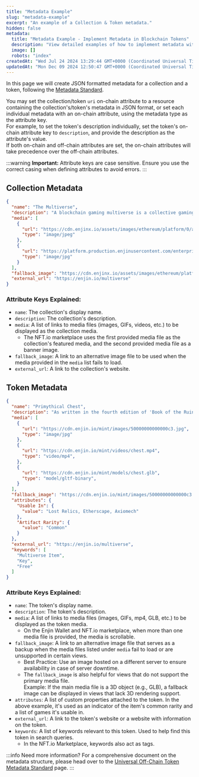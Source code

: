 ```yaml
---
title: "Metadata Example"
slug: "metadata-example"
excerpt: "An example of a Collection & Token metadata."
hidden: false
metadata: 
  title: "Metadata Example - Implement Metadata in Blockchain Tokens"
  description: "View detailed examples of how to implement metadata within your blockchain tokens, following Enjin’s guidelines for token structure and data representation."
  image: []
  robots: "index"
createdAt: "Wed Jul 24 2024 13:29:44 GMT+0000 (Coordinated Universal Time)"
updatedAt: "Mon Dec 09 2024 12:50:47 GMT+0000 (Coordinated Universal Time)"
---
```

In this page we will create JSON formatted metadata for a collection and a token, following the [Metadata Standard](/02-tutorials/03-advanced-mechanics/02-metadata-standard/02-metadata-standard.md).

You may set the collection/token `uri` on-chain attribute to a resource containing the collection's/token's metadata in JSON format, or set each individual metadata with an on-chain attribute, using the metadata type as the attribute key.  
For example, to set the token's description individually, set the token's on-chain attribute key to `description`, and provide the description as the attribute's value.  
If both on-chain and off-chain attributes are set, the on-chain attributes will take precedence over the off-chain attributes.

:::warning **Important:** Attribute keys are case sensitive.
Ensure you use the correct casing when defining attributes to avoid errors.
:::

## Collection Metadata

```json
{
  "name": "The Multiverse",
  "description": "A blockchain gaming multiverse is a collective gaming reality created by integrating a collection of blockchain assets with multiple games. In other words, a gaming multiverse is a collaborative gaming project where multiple game developers agree to use the same shared, decentralized database for some (or even all) of their in-game assets.\nThis enables gamers to utilize a multiverse asset in every game that is a part of a specific gaming multiverse (e.g., if a player owns a sword in Game A, they will also own it and can use it in Game B). In-game assets in a blockchain gaming multiverse are owned by gamers, while individual game developers control only the games they create.\nThe Enjin Multiverse is the first blockchain gaming multiverse ever.\nIt was announced on August 26, 2018, when six games (9Lives Arena, Age of Rust, Bitcoin Hodler, CryptoFights, Forest Knight, and War of Crypta) decided to collaborate and implement the first shared blockchain assets.\nIt has since grown to over 30 games.",
  "media": [
    {
      "url": "https://cdn.enjinx.io/assets/images/ethereum/platform/0/apps/8/2b728df41fadef568e4410fb823999d14473ef1e.jpeg",
      "type": "image/jpeg"
    },
    {
      "url": "https://platform.production.enjinusercontent.com/enterprise/enjin/assets/media/2024-multiverse.banner.jpg",
      "type": "image/jpg"
    }
  ],
  "fallback_image": "https://cdn.enjinx.io/assets/images/ethereum/platform/0/apps/8/2b728df41fadef568e4410fb823999d14473ef1e.jpeg",
  "external_url": "https://enjin.io/multiverse"
}
```

### Attribute Keys Explained:

- `name`: The collection's display name.
- `description`: The collection's description.
- `media`: A list of links to media files (images, GIFs, videos, etc.) to be displayed as the collection media.
  - The NFT.io marketplace uses the first provided media file as the collection's featured media, and the second provided media file as a banner image.
- `fallback_image`: A link to an alternative image file to be used when the media provided in the `media` list fails to load.
- `external_url`: A link to the collection's website.

## Token Metadata

```json
{
  "name": "Primythical Chest",
  "description": "As written in the fourth edition of 'Book of the Ruindawn', Primythical Chests contain fabled treasures, and are hidden through a myriad of universes by the Creators of Realms themselves—the Architects.\nThe wood-and-iron vaults are shrouded by the veils of time and space—and can only be found by the most courageous and intelligent Wanderers.",
  "media": [
    {
      "url": "https://cdn.enjin.io/mint/images/50000000000000c3.jpg",
      "type": "image/jpg"
    },
    {
      "url": "https://cdn.enjin.io/mint/videos/chest.mp4",
      "type": "video/mp4",
    },
    {
      "url": "https://cdn.enjin.io/mint/models/chest.glb",
      "type": "model/gltf-binary",
    }
  ],
  "fallback_image": "https://cdn.enjin.io/mint/images/50000000000000c3.jpg",
  "attributes": {
    "Usable In": {
      "value": "Lost Relics, Etherscape, Axiomech"
    },
    "Artifact Rarity": {
      "value": "Common"
    }
  },
  "external_url": "https://enjin.io/multiverse",
  "keywords": [
    "Multiverse Item",
    "Key",
    "Free"
  ]
}
```

### Attribute Keys Explained:

- `name`: The token's display name.
- `description`: The token's description.
- `media`: A list of links to media files (images, GIFs, mp4, GLB, etc.) to be displayed as the token media.
  - On the Enjin Wallet and NFT.io marketplace, when more than one media file is provided, the media is scrollable.
- `fallback_image`: A link to an alternative image file that serves as a backup when the media files listed under `media` fail to load or are unsupported in certain views.
  - Best Practice: Use an image hosted on a different server to ensure availability in case of server downtime.
  - The `fallback_image` is also helpful for views that do not support the primary media file.  
    Example: If the main media file is a 3D object (e.g., GLB), a fallback image can be displayed in views that lack 3D rendering support.
- `attributes`: A list of custom properties attached to the token. In the above example, it's used as an indicator of the item's common rarity and a list of games it's usable in.
- `external_url`: A link to the token's website or a website with information on the token.
- `keywords`: A list of keywords relevant to this token. Used to help find this token in search queries.
  - In the NFT.io Marketplace, keywords also act as tags.

:::info Need more information?
For a comprehensive document on the metadata structure, please head over to the [Universal Off-Chain Token Metadata Standard](https://github.com/enjin/universal-metadata-standard/blob/uotm-standard-wip/README.md) page.
:::
